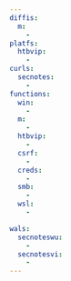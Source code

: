 ```yaml
---
diffis:
  m:
    -
platfs:
  htbvip:
    -
curls:
  secnotes:
    -
functions:
  win:
    -
  m:
    -
  htbvip:
    -
  csrf:
    -
  creds:
    -
  smb:
    -
  wsl:
    -

wals:
  secnoteswu:
    -
  secnotesvi:
    -
---
```


